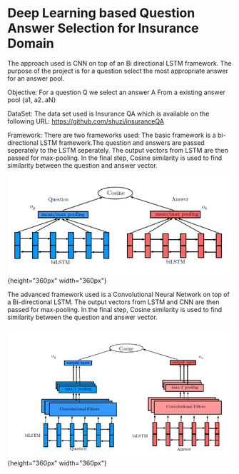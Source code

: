 # Deep Learning based Question Answer Selection for Insurance Domain
The approach used is CNN on top of an Bi directional LSTM framework.
The purpose of the project is for a question select the most appropriate answer for an answer pool.

Objective: For a question Q we select an answer A From a existing answer pool {a1, a2..aN}

DataSet: The data set used is  Insurance QA which is available on the following URL: https://github.com/shuzi/insuranceQA

Framework:
There are two frameworks used:
The basic framework  is a bi-directional LSTM framework.The question and answers are passed seperately to the LSTM seperately.
The output vectors from LSTM are then passed for max-pooling.
In the final step, Cosine similarity is used to find similarity between the question and answer vector.

![BASIC BI-LSTM FRAMEWORK](https://github.com/srinathkv1992/Deep-Learning-based-Question-Answer-Selection-for-Insurance-Domain/blob/master/LSTM.PNG){height="360px" width="360px"}

The advanced framework used is a Convolutional Neural Network on top of a Bi-directional LSTM.
The output vectors from LSTM and CNN are then passed for max-pooling.
In the final step, Cosine similarity is used to find similarity between the question and answer vector.

![BI-LSTM / CNN FRAMEWORK](https://github.com/srinathkv1992/Deep-Learning-based-Question-Answer-Selection-for-Insurance-Domain/blob/master/LSTMCNN.PNG){height="360px" width="360px"}




